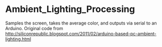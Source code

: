# Ambient_Lighting_Processing

Samples the screen, takes the average color, and outputs via serial to an Arduino.
Original code from http://siliconrepublic.blogspot.com/2011/02/arduino-based-pc-ambient-lighting.html
